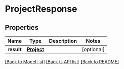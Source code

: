 # ProjectResponse

## Properties
Name | Type | Description | Notes
------------ | ------------- | ------------- | -------------
**result** | [**Project**](Project.md) |  | [optional] 

[[Back to Model list]](../README.md#documentation-for-models) [[Back to API list]](../README.md#documentation-for-api-endpoints) [[Back to README]](../README.md)

